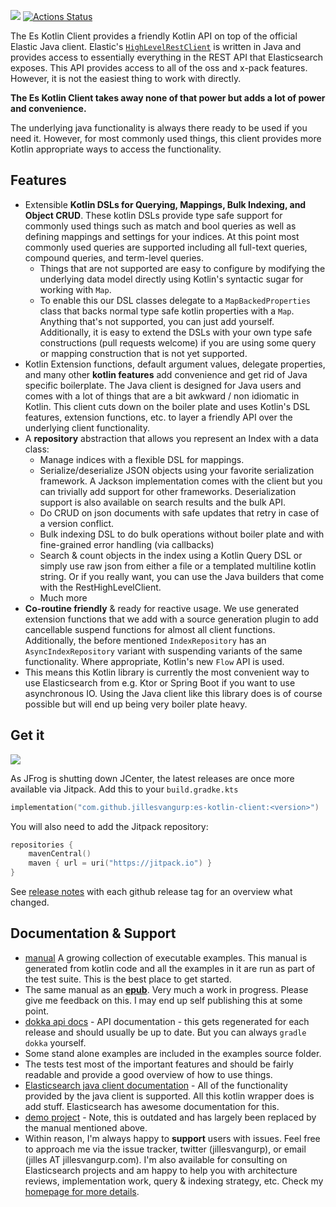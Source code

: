 [![](https://jitpack.io/v/jillesvangurp/es-kotlin-client.svg)](https://jitpack.io/#jillesvangurp/es-kotlin-client)
[![Actions Status](https://github.com/jillesvangurp/es-kotlin-wrapper-client/workflows/CI-gradle-build/badge.svg)](https://github.com/jillesvangurp/es-kotlin-wrapper-client/actions)

The Es Kotlin Client provides a friendly Kotlin API on top of the official Elastic Java client.
Elastic's [`HighLevelRestClient`](https://www.elastic.co/guide/en/elasticsearch/client/java-rest/master/java-rest-high.html) is written in Java and provides access to essentially everything in the REST API that Elasticsearch exposes. This API provides access to all of the oss and x-pack features. However, it is not the easiest thing to work with directly. 

**The Es Kotlin Client takes away none of that power but adds a lot of power and convenience.** 

The underlying java functionality is always there ready to be used if you need it. However, for most commonly used things, this client provides more Kotlin appropriate ways to access the functionality.

## Features

- Extensible **Kotlin DSLs for Querying, Mappings, Bulk Indexing, and Object CRUD**. These kotlin DSLs provide type safe support for commonly used things such as match and bool queries as well as defining mappings and settings for your indices. At this point most commonly used queries are supported including all full-text queries, compound queries, and term-level queries.
    - Things that are not supported are easy to configure by modifying the underlying data model directly using Kotlin's syntactic sugar for working with `Map`. 
    - To enable this our DSL classes delegate to a `MapBackedProperties` class that backs normal type safe kotlin properties with a `Map`. Anything that's not supported, you can just add yourself. Additionally, it is easy to extend the DSLs with your own type safe constructions (pull requests welcome) if you are using some query or mapping construction that is not yet supported.  
- Kotlin Extension functions, default argument values, delegate properties, and many other **kotlin features** add convenience and get rid of 
Java specific boilerplate. The Java client is designed for Java users and comes with a lot of things that are a bit awkward / non idiomatic in Kotlin. This client cuts down on the boiler plate and uses Kotlin's DSL features, extension functions, etc. to layer a 
friendly API over the underlying client functionality.
- A **repository** abstraction that allows you represent an Index with a data class: 
    - Manage indices with a flexible DSL for mappings.
    - Serialize/deserialize JSON objects using your favorite serialization framework. A Jackson implementation comes with the client but you can trivially add support for other frameworks. Deserialization support is also available on search results and the bulk API.
    - Do CRUD on json documents with safe updates that retry in case of a version conflict.
    - Bulk indexing DSL to do bulk operations without boiler plate and with fine-grained error handling (via callbacks)
    - Search & count objects in the index using a Kotlin Query DSL or simply use raw json from either a file or a templated multiline kotlin string. Or if you really want, you can use the Java builders that come with the RestHighLevelClient.
    - Much more
- **Co-routine friendly** & ready for reactive usage. We use generated extension functions that we add with a source generation plugin to add cancellable suspend functions for almost all client functions. Additionally, the before mentioned `IndexRepository` has an `AsyncIndexRepository` variant with suspending variants of the same functionality. Where appropriate, Kotlin's new `Flow` API is used.
- This means this Kotlin library is currently the most convenient way to use Elasticsearch from e.g. Ktor or Spring Boot if you want to use 
 asynchronous IO. Using the Java client like this library does is of course possible but will end up being very boiler plate heavy.

## Get it

[![](https://jitpack.io/v/jillesvangurp/es-kotlin-client.svg)](https://jitpack.io/#jillesvangurp/es-kotlin-client)

As JFrog is shutting down JCenter, the latest releases are once more available via Jitpack. 
Add this to your `build.gradke.kts`            

```kotlin
implementation("com.github.jillesvangurp:es-kotlin-client:<version>")
```

You will also need to add the Jitpack repository:

```kotlin
repositories {
    mavenCentral()
    maven { url = uri("https://jitpack.io") }
}
```

See [release notes](https://github.com/jillesvangurp/es-kotlin-wrapper-client/releases) with each github release 
tag for an overview what changed.
            
## Documentation & Support

- [manual](https://www.jillesvangurp.com/es-kotlin-manual/) A growing collection of executable examples. This manual is 
generated from kotlin code and all the examples in it are run as part of the test suite. This is the best
place to get started.
- The same manual as an **[epub](https://www.jillesvangurp.com/es-kotlin-manual/book.epub)**. Very much a work in progress. Please give me feedback on this. I may end up self publishing this at some point.
- [dokka api docs](https://www.jillesvangurp.com/es-kotlin-manual/docs/es-kotlin-wrapper-client/index.html) - API documentation - this gets regenerated for each release and should usually be up to date. But you can always `gradle dokka` yourself.
- Some stand alone examples are included in the examples source folder.
- The tests test most of the important features and should be fairly readable and provide a good overview of
 how to use things.
- [Elasticsearch java client documentation](https://www.elastic.co/guide/en/elasticsearch/client/java-rest/current/java-rest-high.html) - All of the functionality provided by the java client is supported. All this kotlin wrapper does is add stuff. Elasticsearch has awesome documentation for this.
- [demo project](https://github.com/jillesvangurp/es-kotlin-demo) - Note, this is outdated and has largely been replaced by the manual mentioned above.
- Within reason, I'm always happy to **support** users with issues. Feel free to approach me via the issue tracker, twitter (jillesvangurp), or email (jilles AT jillesvangurp.com). I'm also available for consulting on Elasticsearch projects and am happy to help you with architecture reviews, implementation work, query & indexing strategy, etc. Check my [homepage for more details](https://jillesvangurp.com).
